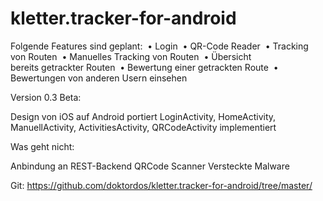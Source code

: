 # kletter.tracker-for-android

Folgende Features sind geplant: 
•	Login 
•	QR-Code Reader 
•	Tracking von Routen 
•	Manuelles Tracking von Routen 
•	Übersicht bereits getrackter Routen 
•	Bewertung einer getrackten Route 
•	Bewertungen von anderen Usern einsehen 

Version 0.3 Beta:

Design von iOS auf Android portiert
LoginActivity, HomeActivity, ManuellActivity, ActivitiesActivity, QRCodeActivity implementiert

Was geht nicht:

Anbindung an REST-Backend
QRCode Scanner
Versteckte Malware

Git: https://github.com/doktordos/kletter.tracker-for-android/tree/master/